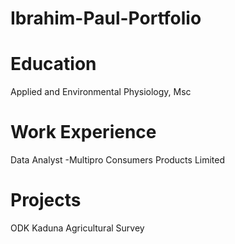 # Ibrahim-Paul-Portfolio
# Education
Applied and Environmental Physiology, Msc
# Work Experience
Data Analyst
-Multipro Consumers Products Limited
# Projects
ODK Kaduna Agricultural Survey
